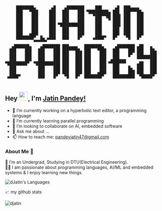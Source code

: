 ```
	 ████████▄       ▄█    ▄████████     ███      ▄█  ███▄▄▄▄   
	 ███   ▀███     ███   ███    ███ ▀█████████▄ ███  ███▀▀▀██▄ 
	 ███    ███     ███   ███    ███    ▀███▀▀██ ███▌ ███   ███ 
	 ███    ███     ███   ███    ███     ███   ▀ ███▌ ███   ███ 
	 ███    ███     ███ ▀███████████     ███     ███▌ ███   ███   
	 ███    ███     ███   ███    ███     ███     ███  ███   ███ 		
	 ███   ▄███     ███   ███    ███     ███     ███  ███   ███ 			
	 ████████▀  █▄ ▄███   ███    █▀     ▄████▀   █▀    ▀█   █▀  	
		     ▀▀▀▀▀▀  
   ▄███████▄    ▄████████ ███▄▄▄▄   ████████▄     ▄████████ ▄██   ▄   
  ███    ███   ███    ███ ███▀▀▀██▄ ███   ▀███   ███    ███ ███   ██▄ 
  ███    ███   ███    ███ ███   ███ ███    ███   ███    █▀  ███▄▄▄███ 
  ███    ███   ███    ███ ███   ███ ███    ███  ▄███▄▄▄     ▀▀▀▀▀▀███ 
▀█████████▀  ▀███████████ ███   ███ ███    ███ ▀▀███▀▀▀     ▄██   ███ 
  ███          ███    ███ ███   ███ ███    ███   ███    █▄  ███   ███ 
  ███          ███    ███ ███   ███ ███   ▄███   ███    ███ ███   ███ 
 ▄████▀        ███    █▀   ▀█   █▀  ████████▀    ██████████  ▀█████▀  
                                                                      
```

## Hey <img src="https://github.com/TheDudeThatCode/TheDudeThatCode/blob/master/Assets/Hi.gif" width="29px">, I'm [Jatin Pandey!](https://github.com/jatin837) 

- 🔭 I’m currently working on a hyperbolic text editor, a programming language 
- 🌱 I’m currently learning parallel programming
- 👯 I’m looking to collaborate on AI, embedded software
- 💬 Ask me about ...
- 📫 How to reach me: pandeyjatin47@gmail.com



### About Me 🚀
🌱 I’m an Undergrad, Studying in DTU(Electrical Engineering). </br>
👨‍💻  I am passionate about programming languages, AI/ML and embedded systems & I enjoy learning new things. </br>


![dJatin's Languages](https://github-readme-stats-eight-theta.vercel.app/api/top-langs/?username=jatin837&layout=compact&langs_count=8&hide_border=true)


📈 my github stats

<p> <img src="https://github-readme-stats.vercel.app/api?username=jatin837&show_icons=true&theme=gotham%22%20alt=%22jatin837" alt="djatin" />








